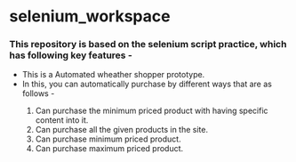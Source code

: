 # selenium_workspace
### This repository is based on the selenium script practice, which has following key features - 
<ul>
<li>This is a Automated wheather shopper prototype.</li>
<li>In this, you can automatically purchase by different ways that are as follows -</li>
<ol>
<li>Can purchase the minimum priced product with having specific content into it.</li>
<li>Can purchase all the given products in the site.</li>
<li>Can purchase minimum priced product.</li>
<li>Can purchase maximum priced product.</li>
</ol>
</ul>
